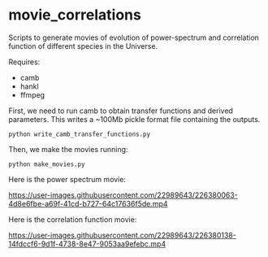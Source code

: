 # movie_correlations
Scripts to generate movies of evolution of power-spectrum and correlation function of different species in the Universe.

Requires: 
- camb
- hankl 
- ffmpeg

First, we need to run camb to obtain transfer functions and derived parameters. This writes a ~100Mb pickle format file containing the outputs. 

`python write_camb_transfer_functions.py `



Then, we make the movies running:

`python make_movies.py`


Here is the power spectrum movie:

https://user-images.githubusercontent.com/22989643/226380063-4d8e6fbe-a69f-41cd-b727-64c17636f5de.mp4



Here is the correlation function movie:

https://user-images.githubusercontent.com/22989643/226380138-14fdccf6-9d1f-4738-8e47-9053aa9efebc.mp4




